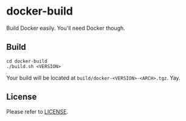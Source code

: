 # docker-build

Build Docker easily. You'll need Docker though.

## Build

```shell
cd docker-build
./build.sh <VERSION>
```

Your build will be located at `build/docker-<VERSION>-<ARCH>.tgz`. Yay.

## License

Please refer to [LICENSE](LICENSE).
